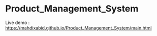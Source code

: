 # Product_Management_System

Live demo : https://mahdixabid.github.io/Product_Management_System/main.html
